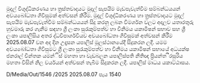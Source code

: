 මුදල් විශුද්ධිකරණය හා ත්‍රස්තවාදයට මුදල් සැපයිම මැඩපැවැත්වීම සම්බන්ධයයන් අවයබෝධතා ගිවිසුමක් අත්වසන් කිරීම. මුදල් විශුද්ධිකරණය හා ත්‍රස්තවාදයට මුදල් සැපයිම මැඩපැවැත්වීම සම්බන්ධයයන් සිදු කරනු ලබන විමර්ශන වලට අදාලව යතාරතුරු හුවමාරු කර ගැනීම සඳහා ශ්‍රී ලංකා සුරැකුම්පත්ව හා විනිමය යකාමිෂන් සභාව සහ ශ්‍රී ලංකා යපාලිසිය අතර ද්ධවිපාර්ශවියව අවයබෝධතා ගිවිසුමක් අත්වසන් කිරීම 2025.08.07 වන අද දින උදෑසන යපාලිස් මූලස්ථානයේදී සිදුකරන ලදී. යමම අවයබෝධතා ගිවිසුමට ශ්‍රී ලංකා සුරැකුම්පත්ව හා විනිමය යකාමිෂන් සභායේ අධයක්ෂ ජනරාල් චින්තක යමන්ිස් මහතා හා වැඩබලන යපාලිස්පති නීතිඥ ප්‍රියන්ත ීරසූරිය මහතා විසින් නිල වර්යයන් අත්වසන් තැබීම සිදුකරන ලදී. යපාලිස් මාධය යකාට්ඨාසය.

D/Media/Out/1546 /2025 2025.08.07 පැය 1540